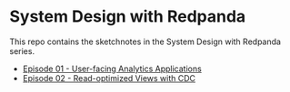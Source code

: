 # System Design with Redpanda
This repo contains the sketchnotes in the System Design with Redpanda series.

- [Episode 01 - User-facing Analytics Applications](./01-user-facing-analytics/)
- [Episode 02 - Read-optimized Views with CDC](./02-read-optimized-views)